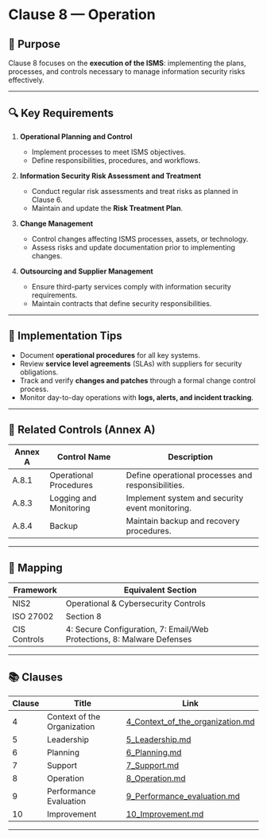 # Clause 8 — Operation

## 🎯 Purpose
Clause 8 focuses on the **execution of the ISMS**: implementing the plans, processes, and controls necessary to manage information security risks effectively.

---

## 🔍 Key Requirements

1. **Operational Planning and Control**  
   - Implement processes to meet ISMS objectives.  
   - Define responsibilities, procedures, and workflows.

2. **Information Security Risk Assessment and Treatment**  
   - Conduct regular risk assessments and treat risks as planned in Clause 6.  
   - Maintain and update the **Risk Treatment Plan**.

3. **Change Management**  
   - Control changes affecting ISMS processes, assets, or technology.  
   - Assess risks and update documentation prior to implementing changes.

4. **Outsourcing and Supplier Management**  
   - Ensure third-party services comply with information security requirements.  
   - Maintain contracts that define security responsibilities.

---

## 🧠 Implementation Tips

- Document **operational procedures** for all key systems.  
- Review **service level agreements** (SLAs) with suppliers for security obligations.  
- Track and verify **changes and patches** through a formal change control process.  
- Monitor day-to-day operations with **logs, alerts, and incident tracking**.

---

## 🔗 Related Controls (Annex A)

| Annex A | Control Name | Description |
|----------|---------------|-------------|
| A.8.1 | Operational Procedures | Define operational processes and responsibilities. |
| A.8.3 | Logging and Monitoring | Implement system and security event monitoring. |
| A.8.4 | Backup | Maintain backup and recovery procedures. |

---

## 🧩 Mapping

| Framework | Equivalent Section |
|------------|--------------------|
| NIS2 | Operational & Cybersecurity Controls |
| ISO 27002 | Section 8 |
| CIS Controls | 4: Secure Configuration, 7: Email/Web Protections, 8: Malware Defenses |

---

## 📚 Clauses

| Clause | Title | Link |
|--------|-------|------|
| 4 | Context of the Organization | [4_Context_of_the_organization.md](./04_Context_of_the_organization.md) |
| 5 | Leadership | [5_Leadership.md](./05_Leadership.md) |
| 6 | Planning | [6_Planning.md](./06_Planning.md) |
| 7 | Support | [7_Support.md](./07_Support.md) |
| 8 | Operation | [8_Operation.md](./08_Operation.md) |
| 9 | Performance Evaluation | [9_Performance_evaluation.md](./09_Performance_evaluation.md) |
| 10 | Improvement | [10_Improvement.md](./10_Improvement.md) |

---
